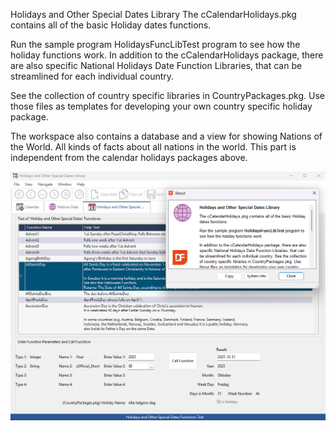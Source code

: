 Holidays and Other Special Dates Library
The cCalendarHolidays.pkg contains all of the basic Holiday dates functions. 

Run the sample program HolidaysFuncLibTest program to see how the holiday functions work.
In addition to the cCalendarHolidays package, there are also specific National Holidays Date Function Libraries, that can be streamlined for each individual country. 

See the collection of country specific libraries in CountryPackages.pkg. Use those files as templates for developing your own country specific holiday package.

The workspace also contains a database and a view for showing Nations of the World. All kinds of facts about all nations in the world. This part is independent from the calendar holidays packages above.

![Sample of how the HolidaysFuncLib.src program looks like:](Bitmaps/HolidaysFuncLibTest.png)
